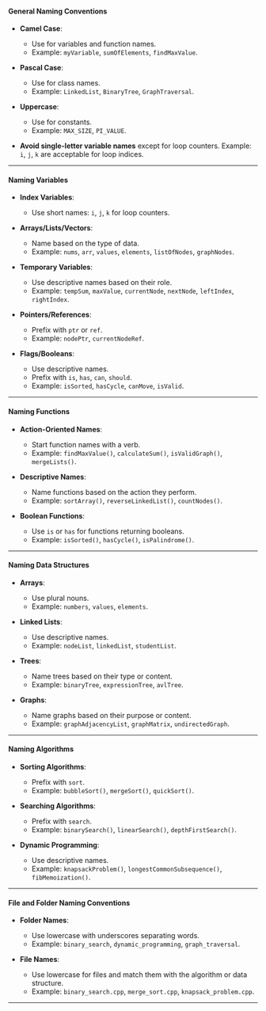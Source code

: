 #### General Naming Conventions
- **Camel Case**: 
  - Use for variables and function names.
  - Example: `myVariable`, `sumOfElements`, `findMaxValue`.

- **Pascal Case**: 
  - Use for class names.
  - Example: `LinkedList`, `BinaryTree`, `GraphTraversal`.

- **Uppercase**: 
  - Use for constants.
  - Example: `MAX_SIZE`, `PI_VALUE`.

- **Avoid single-letter variable names** except for loop counters. Example: `i`, `j`, `k` are acceptable for loop indices.

---

#### Naming Variables
- **Index Variables**: 
  - Use short names: `i`, `j`, `k` for loop counters.

- **Arrays/Lists/Vectors**: 
  - Name based on the type of data.
  - Example: `nums`, `arr`, `values`, `elements`, `listOfNodes`, `graphNodes`.

- **Temporary Variables**: 
  - Use descriptive names based on their role.
  - Example: `tempSum`, `maxValue`, `currentNode`, `nextNode`, `leftIndex`, `rightIndex`.

- **Pointers/References**: 
  - Prefix with `ptr` or `ref`.
  - Example: `nodePtr`, `currentNodeRef`.

- **Flags/Booleans**: 
  - Use descriptive names.
  - Prefix with `is`, `has`, `can`, `should`.
  - Example: `isSorted`, `hasCycle`, `canMove`, `isValid`.

---

#### Naming Functions
- **Action-Oriented Names**: 
  - Start function names with a verb.
  - Example: `findMaxValue()`, `calculateSum()`, `isValidGraph()`, `mergeLists()`.

- **Descriptive Names**: 
  - Name functions based on the action they perform.
  - Example: `sortArray()`, `reverseLinkedList()`, `countNodes()`.

- **Boolean Functions**: 
  - Use `is` or `has` for functions returning booleans.
  - Example: `isSorted()`, `hasCycle()`, `isPalindrome()`.

---

#### Naming Data Structures
- **Arrays**: 
  - Use plural nouns.
  - Example: `numbers`, `values`, `elements`.

- **Linked Lists**: 
  - Use descriptive names.
  - Example: `nodeList`, `linkedList`, `studentList`.

- **Trees**: 
  - Name trees based on their type or content.
  - Example: `binaryTree`, `expressionTree`, `avlTree`.

- **Graphs**: 
  - Name graphs based on their purpose or content.
  - Example: `graphAdjacencyList`, `graphMatrix`, `undirectedGraph`.

---

#### Naming Algorithms
- **Sorting Algorithms**: 
  - Prefix with `sort`.
  - Example: `bubbleSort()`, `mergeSort()`, `quickSort()`.

- **Searching Algorithms**: 
  - Prefix with `search`.
  - Example: `binarySearch()`, `linearSearch()`, `depthFirstSearch()`.

- **Dynamic Programming**: 
  - Use descriptive names.
  - Example: `knapsackProblem()`, `longestCommonSubsequence()`, `fibMemoization()`.

---

#### File and Folder Naming Conventions
- **Folder Names**: 
  - Use lowercase with underscores separating words.
  - Example: `binary_search`, `dynamic_programming`, `graph_traversal`.

- **File Names**: 
  - Use lowercase for files and match them with the algorithm or data structure.
  - Example: `binary_search.cpp`, `merge_sort.cpp`, `knapsack_problem.cpp`.

---
